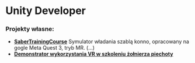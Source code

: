 # Unity Developer
### Projekty własne:
- **[SaberTrainingCourse](https://codecanter.github.io/portfolio/sabertrainingcourse/)** Symulator władania szablą konno, opracowany na gogle Meta Quest 3, tryb MR. (...)
- **[Demonstrator wykorzystania VR w szkoleniu żołnierza piechoty](https://codecanter.github.io/portfolio/berylvr/)**
